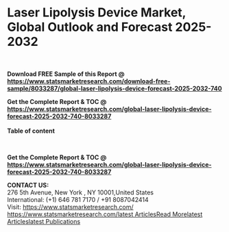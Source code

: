 <h1>Laser Lipolysis Device Market, Global Outlook and Forecast 2025-2032</h1><br/><p><strong>Download FREE Sample of this Report @ <a href="https://www.statsmarketresearch.com/download-free-sample/8033287/global-laser-lipolysis-device-forecast-2025-2032-740">https://www.statsmarketresearch.com/download-free-sample/8033287/global-laser-lipolysis-device-forecast-2025-2032-740</a></strong></p><div><b>Get the Complete Report & TOC @ <a href="https://www.statsmarketresearch.com/global-laser-lipolysis-device-forecast-2025-2032-740-8033287">https://www.statsmarketresearch.com/global-laser-lipolysis-device-forecast-2025-2032-740-8033287</a></b></div><br><b>Table of content</b><p><br><div><b>Get the Complete Report & TOC @ <a href="https://www.statsmarketresearch.com/global-laser-lipolysis-device-forecast-2025-2032-740-8033287">https://www.statsmarketresearch.com/global-laser-lipolysis-device-forecast-2025-2032-740-8033287</a></b></div></p> <b>CONTACT US:</b><br>276 5th Avenue, New York , NY 10001,United States<br>International: (+1) 646 781 7170 / +91 8087042414<br>Visit: <a href="https://www.statsmarketresearch.com/">https://www.statsmarketresearch.com/</a><br><a href="https://gyeongbokgung.com">https://www.statsmarketresearch.com/</a><a href="https://hallyeomaritime.com">latest Articles</a><a href="https://jingwansa.com">Read More</a><a href=https://nguoiviet.jp/">latest Articles</a><a href="https://www.intelmarketresearch.com/">latest Publications</a>